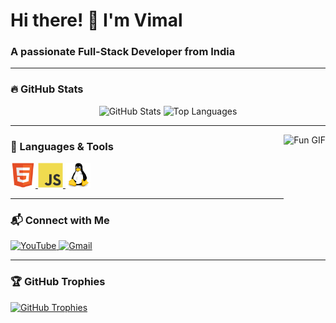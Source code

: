 <h1 align="left">Hi there! 👋 I'm Vimal</h1>
<h3 align="left">A passionate Full-Stack Developer from India</h3>

---

### 🔥 GitHub Stats  
<div align="center">
  <img src="https://github-readme-stats.vercel.app/api?username=Valo-Asura&show_icons=true&count_private=true&theme=dracula&hide_border=false" height="150" alt="GitHub Stats" />
  <img src="https://github-readme-stats.vercel.app/api/top-langs?username=Valo-Asura&layout=compact&langs_count=5&theme=dracula&hide_border=false" height="150" alt="Top Languages" />
</div>

---

<img align="right" height="150" src="https://i.imgflip.com/65efzo.gif" alt="Fun GIF" />

### 🚀 Languages & Tools  
<p align="left">  
  <a href="https://www.w3.org/html/" target="_blank">
    <img src="https://raw.githubusercontent.com/devicons/devicon/master/icons/html5/html5-original.svg" alt="HTML5" width="40" height="40"/>
  </a>  
  <a href="https://developer.mozilla.org/en-US/docs/Web/JavaScript" target="_blank">
    <img src="https://raw.githubusercontent.com/devicons/devicon/master/icons/javascript/javascript-original.svg" alt="JavaScript" width="40" height="40"/>
  </a>  
  <a href="https://www.linux.org/" target="_blank">
    <img src="https://raw.githubusercontent.com/devicons/devicon/master/icons/linux/linux-original.svg" alt="Linux" width="40" height="40"/>
  </a>  
</p>

---

### 📬 Connect with Me  
<div align="left">
  <a href="https://www.youtube.com/@asuraValo-001" target="_blank">
    <img src="https://img.shields.io/badge/YouTube-FF0000?style=for-the-badge&logo=youtube&logoColor=black" height="35" alt="YouTube"/>
  </a>
  <a href="vimalranghar5075@gmail.com">
    <img src="https://img.shields.io/badge/Gmail-D14836?style=for-the-badge&logo=gmail&logoColor=black" height="35" alt="Gmail"/>
  </a>
</div>

---

### 🏆 GitHub Trophies  
<p align="left">  
  <a href="https://github.com/ryo-ma/github-profile-trophy">
    <img src="https://github-profile-trophy.vercel.app/?username=valo-asura&theme=dracula" alt="GitHub Trophies"/>
  </a>  
</p>
